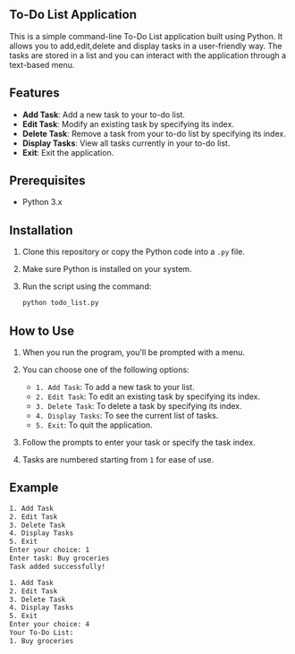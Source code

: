 ## To-Do List Application ##

This is a simple command-line To-Do List application built using Python. It allows you to add,edit,delete and display tasks in a user-friendly way. 
The tasks are stored in a list and you can interact with the application through a text-based menu.

## Features

- **Add Task**: Add a new task to your to-do list.
- **Edit Task**: Modify an existing task by specifying its index.
- **Delete Task**: Remove a task from your to-do list by specifying its index.
- **Display Tasks**: View all tasks currently in your to-do list.
- **Exit**: Exit the application.

## Prerequisites

- Python 3.x

## Installation

1. Clone this repository or copy the Python code into a `.py` file.
2. Make sure Python is installed on your system.
3. Run the script using the command:

    ```bash
    python todo_list.py
    ```

## How to Use

1. When you run the program, you'll be prompted with a menu.
2. You can choose one of the following options:
   - `1. Add Task`: To add a new task to your list.
   - `2. Edit Task`: To edit an existing task by specifying its index.
   - `3. Delete Task`: To delete a task by specifying its index.
   - `4. Display Tasks`: To see the current list of tasks.
   - `5. Exit`: To quit the application.

3. Follow the prompts to enter your task or specify the task index.
4. Tasks are numbered starting from `1` for ease of use.

## Example

```bash
1. Add Task
2. Edit Task
3. Delete Task
4. Display Tasks
5. Exit
Enter your choice: 1
Enter task: Buy groceries
Task added successfully!

1. Add Task
2. Edit Task
3. Delete Task
4. Display Tasks
5. Exit
Enter your choice: 4
Your To-Do List:
1. Buy groceries
